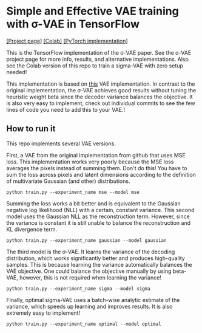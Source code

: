 # Simple and Effective VAE training with σ-VAE in TensorFlow

[[Project page]](https://orybkin.github.io/sigma-vae/) [[Colab]](https://colab.research.google.com/drive/1XstWM57-LyIogBCcKgtvUmo6b7bVhuNM?usp=sharing) [[PyTorch implementation]](https://github.com/orybkin/sigma-vae-pytorch) 

This is the TensorFlow implementation of the σ-VAE paper. See the σ-VAE project page for more info, results, and alternative
 implementations. Also see the Colab version of this repo to train a sigma-VAE with zero setup needed!

This implementation is based on [this](https://github.com/LynnHo/VAE-Tensorflow) VAE implementation. In contrast to the original implementation,  the σ-VAE 
achieves good results without tuning the heuristic weight beta since the decoder variance balances the objective. 
It is also very easy to implement, check out individual commits to see the few lines of code you need to add this to your VAE.!

## How to run it 

This repo implements several VAE versions.

First, a VAE from the original implementation from github that uses MSE loss. This implementation works very poorly because
the MSE loss averages the pixels instead of summing them. Don't do this! You have to sum the loss across pixels and
latent dimensions according to the definition of multivariate Gaussian (and other) distributions.
```
python train.py --experiment_name mse --model mse
```

Summing the loss works a bit better and is equivalent to the Gaussian negative log likelihood (NLL) with a certain, constant 
variance. This second model uses the Gaussian NLL as the reconstruction term. However, since the variance is constant
it is still unable to balance the reconstruction and KL divergence term.
```
python train.py --experiment_name gaussian --model gaussian
```

The third model is the σ-VAE. It learns the variance of the decoding distribution, which works significantly better and produces
high-quality samples. This is because learning the variance automatically balances the VAE objective. One could balance 
the objective manually by using beta-VAE, however, this is not required when learning the variance!
```
python train.py --experiment_name sigma --model sigma
```

Finally, optimal sigma-VAE uses a batch-wise analytic estimate of the variance, which speeds up learning and improves results.
It is also extremely easy to implement! 
```
python train.py --experiment_name optimal --model optimal
```